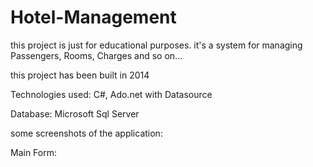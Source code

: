 # Hotel-Management
this project is just for educational purposes. it's a system for managing Passengers, Rooms, Charges and so on...

this project has been built in 2014

Technologies used: C#, Ado.net with Datasource

Database: Microsoft Sql Server

some screenshots of the application:

Main Form:

